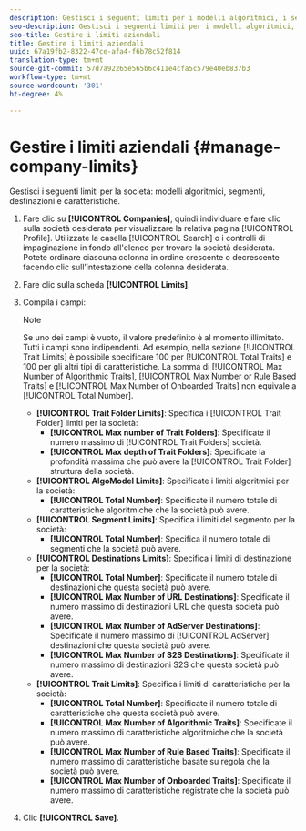 ```yaml
---
description: Gestisci i seguenti limiti per i modelli algoritmici, i segmenti, le destinazioni e le caratteristiche della società.
seo-description: Gestisci i seguenti limiti per i modelli algoritmici, i segmenti, le destinazioni e le caratteristiche della società.
seo-title: Gestire i limiti aziendali
title: Gestire i limiti aziendali
uuid: 67a19fb2-8322-47ce-afa4-f6b78c52f814
translation-type: tm+mt
source-git-commit: 57d7a92265e565b6c411e4cfa5c579e40eb837b3
workflow-type: tm+mt
source-wordcount: '301'
ht-degree: 4%

---
```



# Gestire i limiti aziendali {#manage-company-limits}

Gestisci i seguenti limiti per la società: modelli algoritmici, segmenti, destinazioni e caratteristiche.

<!-- t_company_limits.xml -->

1. Fare clic su **[!UICONTROL Companies]**, quindi individuare e fare clic sulla società desiderata per visualizzare la relativa pagina [!UICONTROL Profile]. Utilizzate la casella [!UICONTROL Search] o i controlli di impaginazione in fondo all&#39;elenco per trovare la società desiderata. Potete ordinare ciascuna colonna in ordine crescente o decrescente facendo clic sull’intestazione della colonna desiderata.
1. Fare clic sulla scheda **[!UICONTROL Limits]**.
1. Compila i campi:

   >[!NOTE]
   >
   >Se uno dei campi è vuoto, il valore predefinito è al momento illimitato. Tutti i campi sono indipendenti. Ad esempio, nella sezione [!UICONTROL Trait Limits] è possibile specificare 100 per [!UICONTROL Total Traits] e 100 per gli altri tipi di caratteristiche. La somma di [!UICONTROL Max Number of Algorithmic Traits], [!UICONTROL Max Number or Rule Based Traits] e [!UICONTROL Max Number of Onboarded Traits] non equivale a [!UICONTROL Total Number].

   * **[!UICONTROL Trait Folder Limits]**: Specifica i  [!UICONTROL Trait Folder] limiti per la società:
      * **[!UICONTROL Max number of Trait Folders]**: Specificate il numero massimo di  [!UICONTROL Trait Folders] società.
      * **[!UICONTROL Max depth of Trait Folders]**: Specificate la profondità massima che può avere la  [!UICONTROL Trait Folder] struttura della società.
   * **[!UICONTROL AlgoModel Limits]**: Specificate i limiti algoritmici per la società:
      * **[!UICONTROL Total Number]**: Specificate il numero totale di caratteristiche algoritmiche che la società può avere.
   * **[!UICONTROL Segment Limits]**: Specifica i limiti del segmento per la società:
      * **[!UICONTROL Total Number]**: Specifica il numero totale di segmenti che la società può avere.
   * **[!UICONTROL Destinations Limits]**: Specifica i limiti di destinazione per la società:
      * **[!UICONTROL Total Number]**: Specificate il numero totale di destinazioni che questa società può avere.
      * **[!UICONTROL Max Number of URL Destinations]**: Specificate il numero massimo di destinazioni URL che questa società può avere.
      * **[!UICONTROL Max Number of AdServer Destinations]**: Specificate il numero massimo di  [!UICONTROL AdServer] destinazioni che questa società può avere.
      * **[!UICONTROL Max Number of S2S Destinations]**: Specificate il numero massimo di destinazioni S2S che questa società può avere.
   * **[!UICONTROL Trait Limits]**: Specifica i limiti di caratteristiche per la società:
      * **[!UICONTROL Total Number]**: Specificate il numero totale di caratteristiche che questa società può avere.
      * **[!UICONTROL Max Number of Algorithmic Traits]**: Specificate il numero massimo di caratteristiche algoritmiche che la società può avere.
      * **[!UICONTROL Max Number of Rule Based Traits]**: Specificate il numero massimo di caratteristiche basate su regola che la società può avere.
      * **[!UICONTROL Max Number of Onboarded Traits]**: Specificate il numero massimo di caratteristiche registrate che la società può avere.
1. Clic **[!UICONTROL Save]**.
